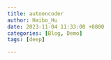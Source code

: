 ```yaml
---
title: autoencoder
author: Haibo_Hu
date: 2023-11-04 11:33:00 +0800
categories: [Blog, Demo]
tags: [deep]

---
```


